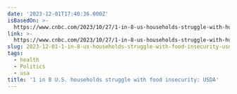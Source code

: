 ```yaml
---
date: '2023-12-01T17:40:36.000Z'
isBasedOn: >-
  https://www.cnbc.com/2023/10/27/1-in-8-us-households-struggle-with-hunger-food-insecurity-usda.html
link: >-
  https://www.cnbc.com/2023/10/27/1-in-8-us-households-struggle-with-hunger-food-insecurity-usda.html
slug: 2023-12-01-1-in-8-us-households-struggle-with-food-insecurity-usda
tags:
  - health
  - Politics
  - usa
title: '1 in 8 U.S. households struggle with food insecurity: USDA'
---
```


